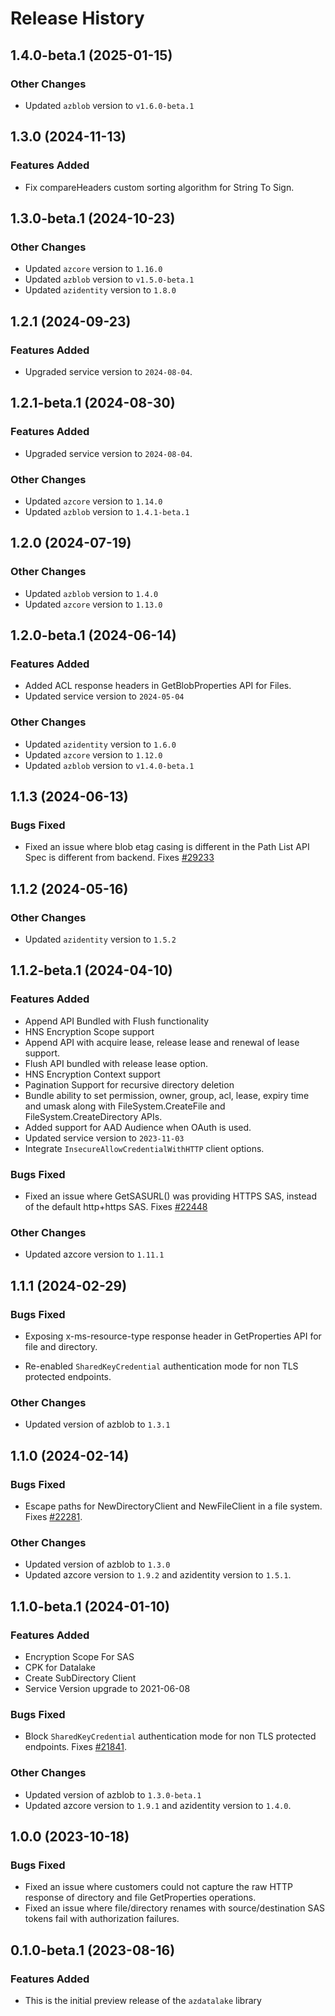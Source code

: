 # Release History

## 1.4.0-beta.1 (2025-01-15)

### Other Changes
* Updated `azblob` version to `v1.6.0-beta.1`

## 1.3.0 (2024-11-13)

### Features Added
* Fix compareHeaders custom sorting algorithm for String To Sign.

## 1.3.0-beta.1 (2024-10-23)

### Other Changes
* Updated `azcore` version to `1.16.0`
* Updated `azblob` version to `v1.5.0-beta.1`
* Updated `azidentity` version to `1.8.0`

## 1.2.1 (2024-09-23)

### Features Added
* Upgraded service version to `2024-08-04`.

## 1.2.1-beta.1 (2024-08-30)

### Features Added
* Upgraded service version to `2024-08-04`.

### Other Changes
* Updated `azcore` version to `1.14.0`
* Updated `azblob` version to `1.4.1-beta.1`

## 1.2.0 (2024-07-19)

### Other Changes
* Updated `azblob` version to `1.4.0`
* Updated `azcore` version to `1.13.0`

## 1.2.0-beta.1 (2024-06-14)

### Features Added
* Added ACL response headers in GetBlobProperties API for Files.
* Updated service version to `2024-05-04`

### Other Changes
* Updated `azidentity` version to `1.6.0`
* Updated `azcore` version to `1.12.0`
* Updated `azblob` version to `v1.4.0-beta.1`

## 1.1.3 (2024-06-13)

### Bugs Fixed
* Fixed an issue where blob etag casing is different in the Path List API Spec is different from backend. Fixes [#29233](https://github.com/Azure/azure-rest-api-specs/issues/29233)

## 1.1.2 (2024-05-16)

### Other Changes
* Updated `azidentity` version to `1.5.2`

## 1.1.2-beta.1 (2024-04-10)

### Features Added
* Append API Bundled with Flush functionality
* HNS Encryption Scope support
* Append API with acquire lease, release lease and renewal of lease support.
* Flush API bundled with release lease option.
* HNS Encryption Context support
* Pagination Support for recursive directory deletion
* Bundle ability to set permission, owner, group, acl, lease, expiry time and umask along with FileSystem.CreateFile and FileSystem.CreateDirectory APIs.
* Added support for AAD Audience when OAuth is used.
* Updated service version to `2023-11-03`
* Integrate `InsecureAllowCredentialWithHTTP` client options.

### Bugs Fixed
* Fixed an issue where GetSASURL() was providing HTTPS SAS, instead of the default http+https SAS. Fixes [#22448](https://github.com/Azure/azure-sdk-for-go/issues/22448)

### Other Changes
* Updated azcore version to `1.11.1`

## 1.1.1 (2024-02-29)

### Bugs Fixed
* Exposing x-ms-resource-type response header in GetProperties API for file and directory.

* Re-enabled `SharedKeyCredential` authentication mode for non TLS protected endpoints.

### Other Changes
* Updated version of azblob to `1.3.1`

## 1.1.0 (2024-02-14)

### Bugs Fixed
* Escape paths for NewDirectoryClient and NewFileClient in a file system. Fixes [#22281](https://github.com/Azure/azure-sdk-for-go/issues/22281).

### Other Changes
* Updated version of azblob to `1.3.0`
* Updated azcore version to `1.9.2` and azidentity version to `1.5.1`.

## 1.1.0-beta.1 (2024-01-10)

### Features Added
* Encryption Scope For SAS
* CPK for Datalake
* Create SubDirectory Client
* Service Version upgrade to 2021-06-08

### Bugs Fixed

* Block `SharedKeyCredential` authentication mode for non TLS protected endpoints. Fixes [#21841](https://github.com/Azure/azure-sdk-for-go/issues/21841).

### Other Changes
* Updated version of azblob to `1.3.0-beta.1`
* Updated azcore version to `1.9.1` and azidentity version to `1.4.0`.

## 1.0.0 (2023-10-18)

### Bugs Fixed
* Fixed an issue where customers could not capture the raw HTTP response of directory and file GetProperties operations.
* Fixed an issue where file/directory renames with source/destination SAS tokens fail with authorization failures.

## 0.1.0-beta.1 (2023-08-16)

### Features Added

* This is the initial preview release of the `azdatalake` library
